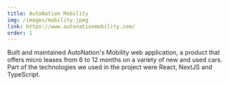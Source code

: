 ```yaml
---
title: AutoNation Mobility
img: /images/mobility.jpeg
link: https://www.autonationmobility.com/
order: 1
---
```


Built and maintained AutoNation's Mobility web application, a product that offers micro leases from 6 to 12 months on a variety of new and used cars. Part of the technologies we used in the project were React, NextJS and TypeScript.
